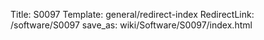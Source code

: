 Title: S0097
Template: general/redirect-index
RedirectLink: /software/S0097
save_as: wiki/Software/S0097/index.html
